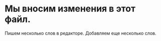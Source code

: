 # Мы вносим изменения в этот файл.

Пишем несколько слов в редакторе.
Добавляем еще несколько слов.


